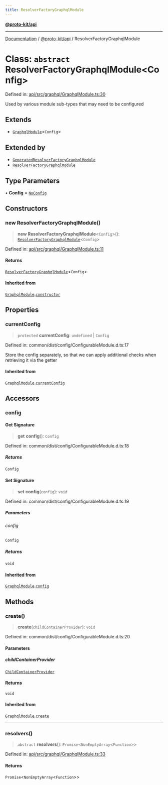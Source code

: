 ```yaml
---
title: ResolverFactoryGraphqlModule
---
```


[**@proto-kit/api**](../README.md)

***

[Documentation](../../../README.md) / [@proto-kit/api](../README.md) / ResolverFactoryGraphqlModule

# Class: `abstract` ResolverFactoryGraphqlModule\<Config\>

Defined in: [api/src/graphql/GraphqlModule.ts:30](https://github.com/proto-kit/framework/blob/4d6b3b6da51b3edee0fbf25ce72c1f59ec61e891/packages/api/src/graphql/GraphqlModule.ts#L30)

Used by various module sub-types that may need to be configured

## Extends

- [`GraphqlModule`](GraphqlModule.md)\<`Config`\>

## Extended by

- [`GeneratedResolverFactoryGraphqlModule`](../../indexer/classes/GeneratedResolverFactoryGraphqlModule.md)
- [`ResolverFactoryGraphqlModule`](../../processor/classes/ResolverFactoryGraphqlModule.md)

## Type Parameters

• **Config** = [`NoConfig`](../../common/type-aliases/NoConfig.md)

## Constructors

### new ResolverFactoryGraphqlModule()

> **new ResolverFactoryGraphqlModule**\<`Config`\>(): [`ResolverFactoryGraphqlModule`](ResolverFactoryGraphqlModule.md)\<`Config`\>

Defined in: [api/src/graphql/GraphqlModule.ts:11](https://github.com/proto-kit/framework/blob/4d6b3b6da51b3edee0fbf25ce72c1f59ec61e891/packages/api/src/graphql/GraphqlModule.ts#L11)

#### Returns

[`ResolverFactoryGraphqlModule`](ResolverFactoryGraphqlModule.md)\<`Config`\>

#### Inherited from

[`GraphqlModule`](GraphqlModule.md).[`constructor`](GraphqlModule.md#constructors)

## Properties

### currentConfig

> `protected` **currentConfig**: `undefined` \| `Config`

Defined in: common/dist/config/ConfigurableModule.d.ts:17

Store the config separately, so that we can apply additional
checks when retrieving it via the getter

#### Inherited from

[`GraphqlModule`](GraphqlModule.md).[`currentConfig`](GraphqlModule.md#currentconfig)

## Accessors

### config

#### Get Signature

> **get** **config**(): `Config`

Defined in: common/dist/config/ConfigurableModule.d.ts:18

##### Returns

`Config`

#### Set Signature

> **set** **config**(`config`): `void`

Defined in: common/dist/config/ConfigurableModule.d.ts:19

##### Parameters

###### config

`Config`

##### Returns

`void`

#### Inherited from

[`GraphqlModule`](GraphqlModule.md).[`config`](GraphqlModule.md#config)

## Methods

### create()

> **create**(`childContainerProvider`): `void`

Defined in: common/dist/config/ConfigurableModule.d.ts:20

#### Parameters

##### childContainerProvider

[`ChildContainerProvider`](../../common/interfaces/ChildContainerProvider.md)

#### Returns

`void`

#### Inherited from

[`GraphqlModule`](GraphqlModule.md).[`create`](GraphqlModule.md#create)

***

### resolvers()

> `abstract` **resolvers**(): `Promise`\<`NonEmptyArray`\<`Function`\>\>

Defined in: [api/src/graphql/GraphqlModule.ts:33](https://github.com/proto-kit/framework/blob/4d6b3b6da51b3edee0fbf25ce72c1f59ec61e891/packages/api/src/graphql/GraphqlModule.ts#L33)

#### Returns

`Promise`\<`NonEmptyArray`\<`Function`\>\>
